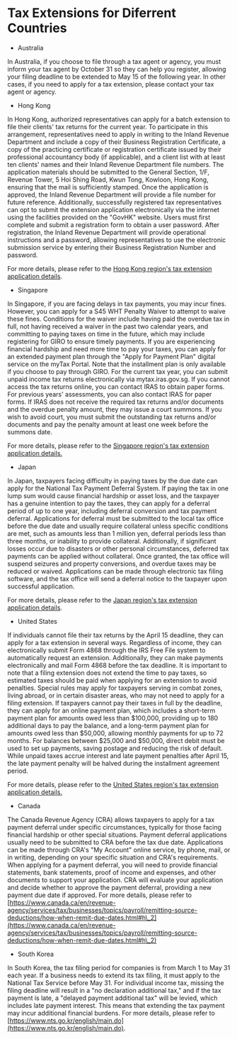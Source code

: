 # Tax Extensions for Diferrent Countries

* Australia

In Australia, if you choose to file through a tax agent or agency, you must inform your tax agent by October 31 so they can help you register, allowing your filing deadline to be extended to May 15 of the following year. In other cases, if you need to apply for a tax extension, please contact your tax agent or agency.



* Hong Kong

In Hong Kong, authorized representatives can apply for a batch extension to file their clients' tax returns for the current year. To participate in this arrangement, representatives need to apply in writing to the Inland Revenue Department and include a copy of their Business Registration Certificate, a copy of the practicing certificate or registration certificate issued by their professional accountancy body (if applicable), and a client list with at least ten clients' names and their Inland Revenue Department file numbers. The application materials should be submitted to the General Section, 1/F, Revenue Tower, 5 Hoi Shing Road, Kwun Tong, Kowloon, Hong Kong, ensuring that the mail is sufficiently stamped. Once the application is approved, the Inland Revenue Department will provide a file number for future reference. Additionally, successfully registered tax representatives can opt to submit the extension application electronically via the internet using the facilities provided on the "GovHK" website. Users must first complete and submit a registration form to obtain a user password. After registration, the Inland Revenue Department will provide operational instructions and a password, allowing representatives to use the electronic submission service by entering their Business Registration Number and password.&#x20;

For more details, please refer to the [Hong Kong region's tax extension application details](hong-kong.md).



* Singapore

In Singapore, if you are facing delays in tax payments, you may incur fines. However, you can apply for a S45 WHT Penalty Waiver to attempt to waive these fines. Conditions for the waiver include having paid the overdue tax in full, not having received a waiver in the past two calendar years, and committing to paying taxes on time in the future, which may include registering for GIRO to ensure timely payments. If you are experiencing financial hardship and need more time to pay your taxes, you can apply for an extended payment plan through the "Apply for Payment Plan" digital service on the myTax Portal. Note that the installment plan is only available if you choose to pay through GIRO. For the current tax year, you can submit unpaid income tax returns electronically via mytax.iras.gov.sg. If you cannot access the tax returns online, you can contact IRAS to obtain paper forms. For previous years' assessments, you can also contact IRAS for paper forms. If IRAS does not receive the required tax returns and/or documents and the overdue penalty amount, they may issue a court summons. If you wish to avoid court, you must submit the outstanding tax returns and/or documents and pay the penalty amount at least one week before the summons date.

&#x20;For more details, please refer to the [Singapore region's tax extension application details.](singapore.md)



* Japan

In Japan, taxpayers facing difficulty in paying taxes by the due date can apply for the National Tax Payment Deferral System. If paying the tax in one lump sum would cause financial hardship or asset loss, and the taxpayer has a genuine intention to pay the taxes, they can apply for a deferral period of up to one year, including deferral conversion and tax payment deferral. Applications for deferral must be submitted to the local tax office before the due date and usually require collateral unless specific conditions are met, such as amounts less than 1 million yen, deferral periods less than three months, or inability to provide collateral. Additionally, if significant losses occur due to disasters or other personal circumstances, deferred tax payments can be applied without collateral. Once granted, the tax office will suspend seizures and property conversions, and overdue taxes may be reduced or waived. Applications can be made through electronic tax filing software, and the tax office will send a deferral notice to the taxpayer upon successful application.&#x20;

For more details, please refer to the [Japan region's tax extension application details](japan.md).



* United States

If individuals cannot file their tax returns by the April 15 deadline, they can apply for a tax extension in several ways. Regardless of income, they can electronically submit Form 4868 through the IRS Free File system to automatically request an extension. Additionally, they can make payments electronically and mail Form 4868 before the tax deadline. It is important to note that a filing extension does not extend the time to pay taxes, so estimated taxes should be paid when applying for an extension to avoid penalties. Special rules may apply for taxpayers serving in combat zones, living abroad, or in certain disaster areas, who may not need to apply for a filing extension. If taxpayers cannot pay their taxes in full by the deadline, they can apply for an online payment plan, which includes a short-term payment plan for amounts owed less than $100,000, providing up to 180 additional days to pay the balance, and a long-term payment plan for amounts owed less than $50,000, allowing monthly payments for up to 72 months. For balances between $25,000 and $50,000, direct debit must be used to set up payments, saving postage and reducing the risk of default. While unpaid taxes accrue interest and late payment penalties after April 15, the late payment penalty will be halved during the installment agreement period.&#x20;

For more details, please refer to the [United States region's tax extension application details.](united-states.md)



* Canada

The Canada Revenue Agency (CRA) allows taxpayers to apply for a tax payment deferral under specific circumstances, typically for those facing financial hardship or other special situations. Payment deferral applications usually need to be submitted to CRA before the tax due date. Applications can be made through CRA's "My Account" online service, by phone, mail, or in writing, depending on your specific situation and CRA's requirements. When applying for a payment deferral, you will need to provide financial statements, bank statements, proof of income and expenses, and other documents to support your application. CRA will evaluate your application and decide whether to approve the payment deferral, providing a new payment due date if approved. For more details, please refer to [https://www.canada.ca/en/revenue-agency/services/tax/businesses/topics/payroll/remitting-source-deductions/how-when-remit-due-dates.html#h\_2](https://www.canada.ca/en/revenue-agency/services/tax/businesses/topics/payroll/remitting-source-deductions/how-when-remit-due-dates.html#h\_2)



* South Korea

In South Korea, the tax filing period for companies is from March 1 to May 31 each year. If a business needs to extend its tax filing, it must apply to the National Tax Service before May 31. For individual income tax, missing the filing deadline will result in a "no declaration additional tax," and if the tax payment is late, a "delayed payment additional tax" will be levied, which includes late payment interest. This means that extending the tax payment may incur additional financial burdens. For more details, please refer to [https://www.nts.go.kr/english/main.do](https://www.nts.go.kr/english/main.do).
